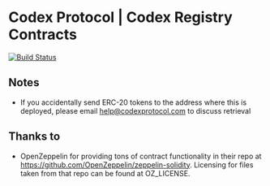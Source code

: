 # Codex Protocol | Codex Registry Contracts
[![Build Status](https://travis-ci.org/codex-protocol/contract.codex-registry.svg?branch=master)](https://travis-ci.org/codex-protocol/contract.codex-registry)

## Notes
- If you accidentally send ERC-20 tokens to the address where this is deployed, please email help@codexprotocol.com to discuss retrieval

## Thanks to
- OpenZeppelin for providing tons of contract functionality in their repo at https://github.com/OpenZeppelin/zeppelin-solidity. Licensing for files taken from that repo can be found at OZ_LICENSE.
